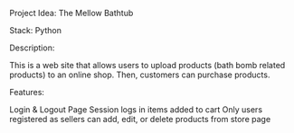 Project Idea: The Mellow Bathtub

Stack: Python

Description:

This is a web site that allows users to upload products (bath bomb related products) to an online shop. Then, customers can purchase products.

Features:

Login & Logout Page
Session logs in items added to cart
Only users registered as sellers can add, edit, or delete products from store page
